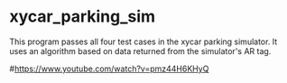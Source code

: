 # xycar_parking_sim

This program passes all four test cases in the xycar parking simulator.
It uses an algorithm based on data returned from the simulator's AR tag.

#https://www.youtube.com/watch?v=pmz44H6KHyQ

